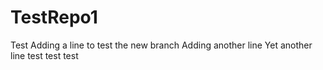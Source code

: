 # TestRepo1
Test
Adding a line to test the new branch
Adding another line 
Yet another line test test test
